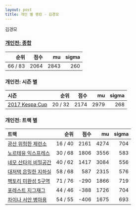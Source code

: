 ```yaml
---
layout: post
title: 개인 별 랭킹 - 김경모
---
```


김경모

### [개인전: 종합](../singles-full)

| 순위 | 점수 | mu | sigma |
|---:|---:|---:|---:|
| 66 / 83 | 2064 | 2843 | 260 |

### 개인전: 시즌 별

| 시즌 | 순위 | 점수 | mu | sigma |
|:---|---:|---:|---:|---:|
| [2017 Kespa Cup](../singles-s2017_2) | 20 / 32 | 2174 | 2979 | 268 |

### 개인전: 트랙 별

| 트랙 | 순위 | 점수 | mu | sigma |
|:---|---:|---:|---:|---:|
| [광산 위험한 제련소](../jeryeonso) | 16 / 40 | 2161 | 4274 | 704 |
| [노르테유 익스프레스](../noex) | 30 / 68 | 1806 | 3556 | 583 |
| [네모 산타의 비밀공간](../santa) | 40 / 62 | 1417 | 3084 | 556 |
| [대저택 은밀한 지하실](../jeotaek) | 58 / 68 | 587 | 2315 | 576 |
| [팩토리 미완성 5구역](../district5) | 71 / 76 | -290 | 1866 | 719 |
| [포레스트 지그재그](../zigzag) | 44 / 46 | -388 | 1726 | 704 |
| [차이나 서안 병마용](../byeongma) | 54 / 55 | -406 | 1675 | 693 |

